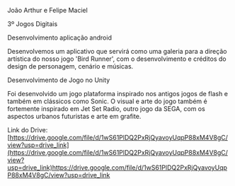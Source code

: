 João Arthur e Felipe Maciel

3º Jogos Digitais

Desenvolvimento aplicação android

Desenvolvemos um aplicativo que servirá como uma galeria para a direção artística do nosso jogo 'Bird Runner', com o desenvolvimento e créditos do design de personagem, cenário e músicas.

Desenvolvimento de Jogo no Unity

Foi desenvolvido um jogo plataforma inspirado nos antigos jogos de flash e também em clássicos como Sonic. O visual e arte do jogo também é fortemente inspirado em Jet Set Radio, outro jogo da SEGA, com os aspectos urbanos futuristas e arte em grafite.


Link do Drive: [https://drive.google.com/file/d/1wS61PlDQ2PxRjQyavoyUqpP88xM4V8gC/view?usp=drive_link](https://drive.google.com/file/d/1wS61PlDQ2PxRjQyavoyUqpP88xM4V8gC/view?usp=drive_link)https://drive.google.com/file/d/1wS61PlDQ2PxRjQyavoyUqpP88xM4V8gC/view?usp=drive_link
